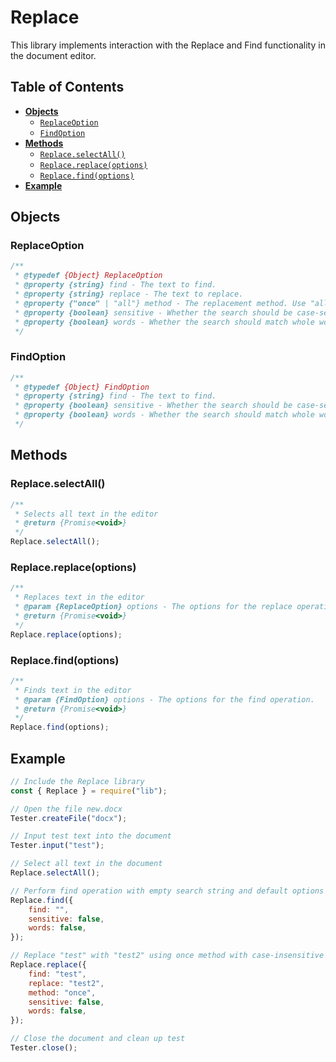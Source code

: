 # Replace

This library implements interaction with the Replace and Find functionality in the document editor.

## Table of Contents

-   [**Objects**](#objects)
    -   [`ReplaceOption`](#replaceoption)
    -   [`FindOption`](#findoption)
-   [**Methods**](#methods)
    -   [`Replace.selectAll()`](#replaceselectall)
    -   [`Replace.replace(options)`](#replacereplaceoptions)
    -   [`Replace.find(options)`](#replacefindoptions)
-   [**Example**](#example)

## Objects

### ReplaceOption

```javascript
/**
 * @typedef {Object} ReplaceOption
 * @property {string} find - The text to find.
 * @property {string} replace - The text to replace.
 * @property {"once" | "all"} method - The replacement method. Use "all" to replace all occurrences, by default method it's set to "once".
 * @property {boolean} sensitive - Whether the search should be case-sensitive.
 * @property {boolean} words - Whether the search should match whole words.
 */
```

### FindOption

```javascript
/**
 * @typedef {Object} FindOption
 * @property {string} find - The text to find.
 * @property {boolean} sensitive - Whether the search should be case-sensitive.
 * @property {boolean} words - Whether the search should match whole words.
 */
```

## Methods

### Replace.selectAll()

```javascript
/**
 * Selects all text in the editor
 * @return {Promise<void>}
 */
Replace.selectAll();
```

### Replace.replace(options)

```javascript
/**
 * Replaces text in the editor
 * @param {ReplaceOption} options - The options for the replace operation.
 * @return {Promise<void>}
 */
Replace.replace(options);
```

### Replace.find(options)

```javascript
/**
 * Finds text in the editor
 * @param {FindOption} options - The options for the find operation.
 * @return {Promise<void>}
 */
Replace.find(options);
```

## Example

```javascript
// Include the Replace library
const { Replace } = require("lib");

// Open the file new.docx
Tester.createFile("docx");

// Input test text into the document
Tester.input("test");

// Select all text in the document
Replace.selectAll();

// Perform find operation with empty search string and default options
Replace.find({
    find: "",
    sensitive: false,
    words: false,
});

// Replace "test" with "test2" using once method with case-insensitive and partial word matching
Replace.replace({
    find: "test",
    replace: "test2",
    method: "once",
    sensitive: false,
    words: false,
});

// Close the document and clean up test
Tester.close();
